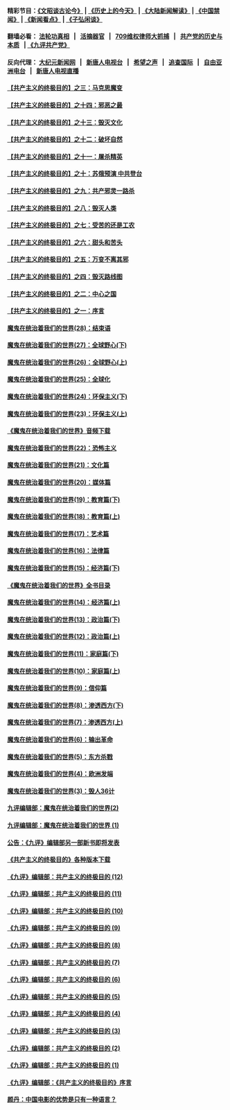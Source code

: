 #### 精彩节目：[《文昭谈古论今》](http://134.209.198.168/wenzhao) | [《历史上的今天》](http://134.209.198.168/today-in-history) | [《大陆新闻解读》](http://134.209.198.168/ntdtv-comedy) | [《中国禁闻》](http://134.209.198.168/ntdtv-news) | [《新闻看点》](http://134.209.198.168/news-insight) | [《子弘闲谈》](http://134.209.198.168/zihongxiantan/) 

  #### 翻墙必看： [法轮功真相](http://134.209.198.168:10000/videos/truth.html) &nbsp;&nbsp;|&nbsp;&nbsp; [活摘器官](http://134.209.198.168:10000/videos/res/Organs/) &nbsp;&nbsp;|&nbsp;&nbsp; [709维权律师大抓捕](http://134.209.198.168:10000/videos/709/) &nbsp;&nbsp;|&nbsp;&nbsp; [共产党的历史与本质](http://134.209.198.168:10000/videos/ccp.html) &nbsp;&nbsp;| [《九评共产党》](http://134.209.198.168:10000/videos/jiuping/) 

#### 反向代理： [大纪元新闻网](http://134.209.198.168:10080/) &nbsp;&nbsp;|&nbsp;&nbsp; [新唐人电视台](http://134.209.198.168:8000/) &nbsp;&nbsp;|&nbsp;&nbsp; [希望之声](http://134.209.198.168:8200/) &nbsp;&nbsp;|&nbsp;&nbsp; [追查国际](http://134.209.198.168:10010/) &nbsp;&nbsp;|&nbsp;&nbsp; [自由亚洲电台](http://134.209.198.168:9800/) &nbsp;&nbsp;|&nbsp;&nbsp; [新唐人电视直播](http://134.209.198.168/) 

#### [【共产主义的终极目的】之三：马克思魔变](../pages/nsc422/n11061941.md?t=04010037) 

#### [【共产主义的终极目的】之十四：邪恶之最](../pages/nsc422/n11150249.md?t=04010037) 

#### [【共产主义的终极目的】之十三：毁灭文化](../pages/nsc422/n11135227.md?t=04010037) 

#### [【共产主义的终极目的】之十二：破坏自然](../pages/nsc422/n11135214.md?t=04010037) 

#### [【共产主义的终极目的】之十一：屠杀精英](../pages/nsc422/n11118442.md?t=04010037) 

#### [【共产主义的终极目的】之十：苏俄预演 中共登台](../pages/nsc422/n11118424.md?t=04010037) 

#### [【共产主义的终极目的】之九：共产邪灵一路杀](../pages/nsc422/n11114139.md?t=04010037) 

#### [【共产主义的终极目的】之八：毁灭人类](../pages/nsc422/n11108503.md?t=04010037) 

#### [【共产主义的终极目的】之七：受苦的还是工农](../pages/nsc422/n11101809.md?t=04010037) 

#### [【共产主义的终极目的】之六：甜头和苦头](../pages/nsc422/n11096971.md?t=04010037) 

#### [【共产主义的终极目的】之五：万变不离其邪](../pages/nsc422/n11091285.md?t=04010037) 

#### [【共产主义的终极目的】之四：毁灭路线图](../pages/nsc422/n11086284.md?t=04010037) 

#### [【共产主义的终极目的】之二：中心之国](../pages/nsc422/n11047728.md?t=04010037) 

#### [【共产主义的终极目的】之一：序言](../pages/nsc422/n11086077.md?t=04010037) 

#### [魔鬼在统治着我们的世界(28)：结束语](../pages/nsc422/n10936246.md?t=04010037) 

#### [魔鬼在统治着我们的世界(27)：全球野心(下)](../pages/nsc422/n10928319.md?t=04010037) 

#### [魔鬼在统治着我们的世界(26)：全球野心(上)](../pages/nsc422/n10900318.md?t=04010037) 

#### [魔鬼在统治着我们的世界(25)：全球化](../pages/nsc422/n10788205.md?t=04010037) 

#### [魔鬼在统治着我们的世界(24)：环保主义(下)](../pages/nsc422/n10695307.md?t=04010037) 

#### [魔鬼在统治着我们的世界(23)：环保主义(上)](../pages/nsc422/n10688613.md?t=04010037) 

#### [《魔鬼在统治着我们的世界》音频下载](../pages/nsc422/n10635553.md?t=04010037) 

#### [魔鬼在统治着我们的世界(22)：恐怖主义](../pages/nsc422/n10614727.md?t=04010037) 

#### [魔鬼在统治着我们的世界(21)：文化篇](../pages/nsc422/n10597706.md?t=04010037) 

#### [魔鬼在统治着我们的世界(20)：媒体篇](../pages/nsc422/n10586579.md?t=04010037) 

#### [魔鬼在统治着我们的世界(19)：教育篇(下)](../pages/nsc422/n10564808.md?t=04010037) 

#### [魔鬼在统治着我们的世界(18)：教育篇(上)](../pages/nsc422/n10526970.md?t=04010037) 

#### [魔鬼在统治着我们的世界(17)：艺术篇](../pages/nsc422/n10499093.md?t=04010037) 

#### [魔鬼在统治着我们的世界(16)：法律篇](../pages/nsc422/n10485969.md?t=04010037) 

#### [魔鬼在统治着我们的世界(15)：经济篇(下)](../pages/nsc422/n10469975.md?t=04010037) 

#### [《魔鬼在统治着我们的世界》全书目录](../pages/nsc422/n10464261.md?t=04010037) 

#### [魔鬼在统治着我们的世界(14)：经济篇(上)](../pages/nsc422/n10457370.md?t=04010037) 

#### [魔鬼在统治着我们的世界(13)：政治篇(下)](../pages/nsc422/n10448270.md?t=04010037) 

#### [魔鬼在统治着我们的世界(12)：政治篇(上)](../pages/nsc422/n10444576.md?t=04010037) 

#### [魔鬼在统治着我们的世界(11)：家庭篇(下)](../pages/nsc422/n10440961.md?t=04010037) 

#### [魔鬼在统治着我们的世界(10)：家庭篇(上)](../pages/nsc422/n10435448.md?t=04010037) 

#### [魔鬼在统治着我们的世界(9)：信仰篇](../pages/nsc422/n10432159.md?t=04010037) 

#### [魔鬼在统治着我们的世界(8)：渗透西方(下)](../pages/nsc422/n10429603.md?t=04010037) 

#### [魔鬼在统治着我们的世界(7)：渗透西方(上)](../pages/nsc422/n10426013.md?t=04010037) 

#### [魔鬼在统治着我们的世界(6)：输出革命](../pages/nsc422/n10421536.md?t=04010037) 

#### [魔鬼在统治着我们的世界(5)：东方杀戮](../pages/nsc422/n10417707.md?t=04010037) 

#### [魔鬼在统治着我们的世界(4)：欧洲发端](../pages/nsc422/n10414890.md?t=04010037) 

#### [魔鬼在统治着我们的世界(3)：毁人36计](../pages/nsc422/n10411583.md?t=04010037) 

#### [九评编辑部：魔鬼在统治着我们的世界(2)](../pages/nsc422/n10410036.md?t=04010037) 

#### [九评编辑部：魔鬼在统治着我们的世界 (1)](../pages/nsc422/n10406825.md?t=04010037) 

#### [公告：《九评》编辑部另一部新书即将发表](../pages/nsc422/n10405104.md?t=04010037) 

#### [《共产主义的终极目的》各种版本下载](../pages/nsc422/n10022138.md?t=04010037) 

#### [《九评》编辑部：共产主义的终极目的 (12)](../pages/nsc422/n9933272.md?t=04010037) 

#### [《九评》编辑部：共产主义的终极目的 (11)](../pages/nsc422/n9924973.md?t=04010037) 

#### [《九评》编辑部：共产主义的终极目的 (10)](../pages/nsc422/n9920883.md?t=04010037) 

#### [《九评》编辑部：共产主义的终极目的 (9)](../pages/nsc422/n9916363.md?t=04010037) 

#### [《九评》编辑部：共产主义的终极目的 (8)](../pages/nsc422/n9912488.md?t=04010037) 

#### [《九评》编辑部：共产主义的终极目的 (7)](../pages/nsc422/n9901176.md?t=04010037) 

#### [《九评》编辑部：共产主义的终极目的 (6)](../pages/nsc422/n9899359.md?t=04010037) 

#### [《九评》编辑部：共产主义的终极目的 (5)](../pages/nsc422/n9893174.md?t=04010037) 

#### [《九评》编辑部：共产主义的终极目的 (4)](../pages/nsc422/n9891246.md?t=04010037) 

#### [《九评》编辑部：共产主义的终极目的 (3)](../pages/nsc422/n9879879.md?t=04010037) 

#### [《九评》编辑部：共产主义的终极目的 (2)](../pages/nsc422/n9876205.md?t=04010037) 

#### [《九评》编辑部：共产主义的终极目的 (1)](../pages/nsc422/n9865857.md?t=04010037) 

#### [《九评》编辑部：《共产主义的终极目的》序言](../pages/nsc422/n9862666.md?t=04010037) 

#### [颜丹：中国电影的优势是只有一种语言？](../pages/nsc422/n9583062.md?t=04010037) 

